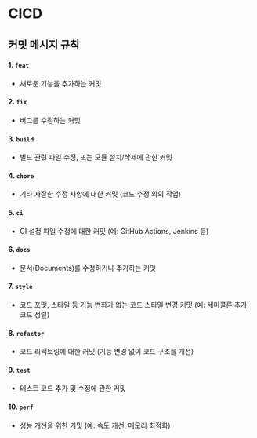 # CICD
## 커밋 메시지 규칙

#### 1. `feat`
- 새로운 기능을 추가하는 커밋

#### 2. `fix`
- 버그를 수정하는 커밋

#### 3. `build`
- 빌드 관련 파일 수정, 또는 모듈 설치/삭제에 관한 커밋

#### 4. `chore`
- 기타 자잘한 수정 사항에 대한 커밋 (코드 수정 외의 작업)

#### 5. `ci`
- CI 설정 파일 수정에 대한 커밋 (예: GitHub Actions, Jenkins 등)

#### 6. `docs`
- 문서(Documents)를 수정하거나 추가하는 커밋

#### 7. `style`
- 코드 포맷, 스타일 등 기능 변화가 없는 코드 스타일 변경 커밋 (예: 세미콜론 추가, 코드 정렬)

#### 8. `refactor`
- 코드 리팩토링에 대한 커밋 (기능 변경 없이 코드 구조를 개선)

#### 9. `test`
- 테스트 코드 추가 및 수정에 관한 커밋

#### 10. `perf`
- 성능 개선을 위한 커밋 (예: 속도 개선, 메모리 최적화)

